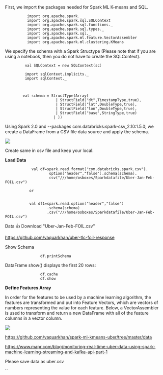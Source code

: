 First, we import the packages needed for Spark ML K-means and SQL.       
              
              import org.apache.spark._
              import org.apache.spark.sql.SQLContext
              import org.apache.spark.sql.functions._
              import org.apache.spark.sql.types._
              import org.apache.spark.sql._
              import org.apache.spark.ml.feature.VectorAssembler
              import org.apache.spark.ml.clustering.KMeans


We specify the schema with a Spark Structype (Please note that if you are using a notebook, then you do not have to create the SQLContext).


             val SQLContext = new SQLContext(sc)

             import sqlContext.implicits._
             import sqlContext._



            val schema = StructType(Array(
                           | StructField("dt",TimestampType,true),
                           | StructField("lat",DoubleType,true),
                           | StructField("lon",DoubleType,true),
                           | StructField("base",StringType,true)
                          | ))



Using Spark 2.0 and --packages com.databricks:spark-csv_2.10:1.5.0, we create a DataFrame from a CSV file data source and apply the schema. 

![](https://www.mapr.com/sites/default/files/otherpageimages/112816blog/7.png)

Create same in csv file and keep your local.


****Load Data****

                val df=spark.read.format("com.databricks.spark.csv").
                        option("header","false").schema(schema).
                        csv("///home/osboxes/Sparkdatafile/Uber-Jan-Feb-FOIL.csv")

               or


               val df1=spark.read.option("header","false")
                       .schema(schema)
                       .csv("///home/osboxes/Sparkdatafile/Uber-Jan-Feb-FOIL.csv") 



Data :+1: Download "Uber-Jan-Feb-FOIL.csv"

https://github.com/vaquarkhan/uber-tlc-foil-response

Show Schema

                    df.printSchema



DataFrame show() displays the first 20 rows:

                    df.cache
                    df.show


****Define Features Array****

In order for the features to be used by a machine learning algorithm, the features are transformed and put into Feature Vectors, which are vectors of numbers representing the value for each feature. Below, a VectorAssembler is used to transform and return a new DataFrame with all of the feature columns in a vector column.

![](https://www.mapr.com/sites/default/files/otherpageimages/112816blog/12.png)



https://github.com/vaquarkhan/spark-ml-kmeans-uber/tree/master/data

https://www.mapr.com/blog/monitoring-real-time-uber-data-using-spark-machine-learning-streaming-and-kafka-api-part-1

Please save data as uber.csv


``







